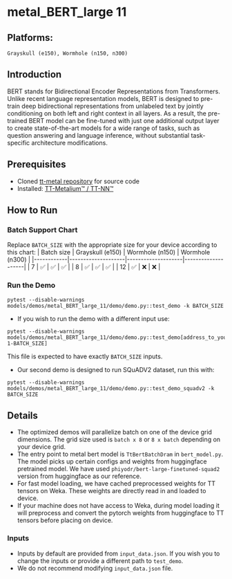 # metal_BERT_large 11

## Platforms:
    Grayskull (e150), Wormhole (n150, n300)

## Introduction
BERT stands for Bidirectional Encoder Representations from Transformers. Unlike recent language representation models, BERT is designed to pre-train deep bidirectional representations from unlabeled text by jointly conditioning on both left and right context in all layers. As a result, the pre-trained BERT model can be fine-tuned with just one additional output layer to create state-of-the-art models for a wide range of tasks, such as question answering and language inference, without substantial task-specific architecture modifications.

## Prerequisites
- Cloned [tt-metal repository](https://github.com/tenstorrent/tt-metal) for source code
- Installed: [TT-Metalium™ / TT-NN™](https://github.com/tenstorrent/tt-metal/blob/main/INSTALLING.md)

## How to Run
### Batch Support Chart
Replace `BATCH_SIZE` with the appropriate size for your device according to this chart:
| Batch size | Grayskull (e150)   | Wormhole (n150)    | Wormhole (n300)    |
|------------|--------------------|--------------------|--------------------|
| 7          | :white_check_mark: | :white_check_mark: | :white_check_mark: |
| 8          | :white_check_mark: | :white_check_mark: | :white_check_mark: |
| 12         | :white_check_mark: | :x:                | :x:                |

### Run the Demo
```
pytest --disable-warnings models/demos/metal_BERT_large_11/demo/demo.py::test_demo -k BATCH_SIZE
```

- If you wish to run the demo with a different input use:
```
pytest --disable-warnings models/demos/metal_BERT_large_11/demo/demo.py::test_demo[address_to_your_json_file.json-1-BATCH_SIZE]
```
This file is expected to have exactly `BATCH_SIZE` inputs.

- Our second demo is designed to run SQuADV2 dataset, run this with:
```
pytest --disable-warnings models/demos/metal_BERT_large_11/demo/demo.py::test_demo_squadv2 -k BATCH_SIZE
```

## Details
- The optimized demos will parallelize batch on one of the device grid dimensions. The grid size used is `batch x 8` or `8 x batch` depending on your device grid.
- The entry point to metal bert model is `TtBertBatchDram` in `bert_model.py`. The model picks up certain configs and weights from huggingface pretrained model. We have used `phiyodr/bert-large-finetuned-squad2` version from huggingface as our reference.
- For fast model loading, we have cached preprocessed weights for TT tensors on Weka. These weights are directly read in and loaded to device.
- If your machine does not have access to Weka, during model loading it will preprocess and convert the pytorch weights from huggingface to TT tensors before placing on device.

### Inputs
- Inputs by default are provided from `input_data.json`. If you wish you to change the inputs or provide a different path to `test_demo`.
- We do not recommend modifying `input_data.json` file.
